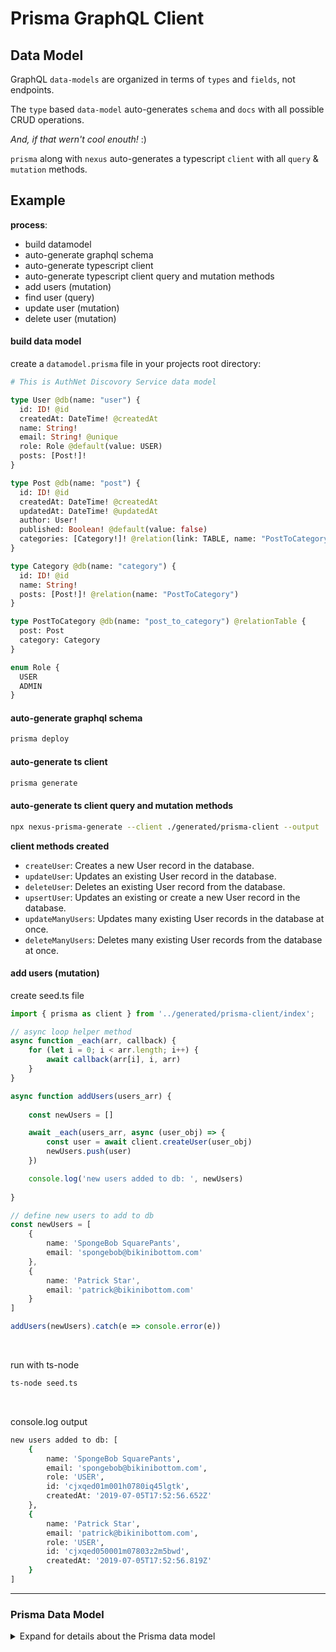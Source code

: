# Prisma GraphQL Client

## Data Model
GraphQL `data-models` are organized in terms of `types` and `fields`, not endpoints. 

The `type` based `data-model` auto-generates `schema` and `docs` with all possible CRUD operations.  

_And, if that wern't cool enouth!_ :)

`prisma` along with `nexus` auto-generates a typescript `client` with all `query` & `mutation` methods.

## Example
**process**: 
- build datamodel
- auto-generate graphql schema 
- auto-generate typescript client
- auto-generate typescript client query and mutation methods
- add users (mutation)
- find user (query)
- update user (mutation)
- delete user (mutation)

#### build data model

create a `datamodel.prisma` file in your projects root directory:

```graphql
# This is AuthNet Discovory Service data model

type User @db(name: "user") {
  id: ID! @id
  createdAt: DateTime! @createdAt
  name: String!
  email: String! @unique
  role: Role @default(value: USER)
  posts: [Post!]!
}

type Post @db(name: "post") {
  id: ID! @id
  createdAt: DateTime! @createdAt
  updatedAt: DateTime! @updatedAt
  author: User!
  published: Boolean! @default(value: false)
  categories: [Category!]! @relation(link: TABLE, name: "PostToCategory")
}

type Category @db(name: "category") {
  id: ID! @id
  name: String!
  posts: [Post!]! @relation(name: "PostToCategory")
}

type PostToCategory @db(name: "post_to_category") @relationTable {
  post: Post
  category: Category
}

enum Role {
  USER
  ADMIN
}
```

#### auto-generate graphql schema
```bash
prisma deploy
```

#### auto-generate ts client
```bash
prisma generate
```

#### auto-generate ts client query and mutation methods
```bash
npx nexus-prisma-generate --client ./generated/prisma-client --output ./generated/nexus-prisma
```

**client methods created**

- `createUser`: Creates a new User record in the database.
- `updateUser`: Updates an existing User record in the database.
- `deleteUser`: Deletes an existing User record from the database.
- `upsertUser`: Updates an existing or create a new User record in the database.
- `updateManyUsers`: Updates many existing User records in the database at once.
- `deleteManyUsers`: Deletes many existing User records from the database at once.

#### add users (mutation)

create seed.ts file
```ts
import { prisma as client } from '../generated/prisma-client/index';

// async loop helper method
async function _each(arr, callback) {
	for (let i = 0; i < arr.length; i++) {
		await callback(arr[i], i, arr)
	}
}

async function addUsers(users_arr) {
	
	const newUsers = []

	await _each(users_arr, async (user_obj) => {
		const user = await client.createUser(user_obj)
		newUsers.push(user)
	})

	console.log('new users added to db: ', newUsers)
	
}

// define new users to add to db
const newUsers = [
	{
		name: 'SpongeBob SquarePants',
		email: 'spongebob@bikinibottom.com'
	},
	{
		name: 'Patrick Star',
		email: 'patrick@bikinibottom.com'
	}
]

addUsers(newUsers).catch(e => console.error(e))
```

<br/>

run with ts-node
```bash
ts-node seed.ts
```

<br/>

console.log output
```bash
new users added to db: [
	{
		name: 'SpongeBob SquarePants',
		email: 'spongebob@bikinibottom.com',
		role: 'USER',
		id: 'cjxqed01m001h0780iq45lgtk',
		createdAt: '2019-07-05T17:52:56.652Z'
	}, 
	{
		name: 'Patrick Star',
		email: 'patrick@bikinibottom.com',
		role: 'USER',
		id: 'cjxqed050001m07803z2m5bwd',
		createdAt: '2019-07-05T17:52:56.819Z'
	}
]
```

---

### Prisma Data Model

<details>

<summary>Expand for details about the Prisma data model</summary>

### Required Relations

For a `type` with a required _to-one_ relation field can only be created using a `declarative` with the `!` operator to ensure the field will never be `null`.

_Consider the following relation_:
```ts
type User {
  id: ID! @id
  birth_date: BirthDate!
}

type BirthDate {
  id: ID! @id
  user: User!
  date: Date!
}
```

`BirthDate` can never be created without a `User` because of the inherent required constraint. 

Therefore, you need to bind `BirthDate` to `User` using a `declarative-nested-write` with the `!` operator.

### Optional Relations
For _to-one_ relation fields that do not have a required constraint you can configure whether it is _required_ or _optional_.

```ts
type User {
	id: ID! @id
	birthDate: BirthDate! 
	mobilePhone: MobilePhone
}

type BirthDate {
  id: ID! @id
  user: User!
  date: Date!
}

type MobilePhone {
	id: ID! @id
	owner: User
	value: Int!
}
```

A field for type `MobilePhone` could be of type `MobilePhone` or `MobilePhone!`, because, as rare as it may be, a `User` may not own a `MobilePhone`.


### Prisma @relations modules
This is the AuthNet Discovory Service graphql schema used data model
```graphql

type User @db(name: "user") {
  id: ID! @id
  createdAt: DateTime! @createdAt
  name: String!
  email: String! @unique
  role: Role @default(value: USER)
  posts: [Post!]!
}

type Post @db(name: "post") {
  id: ID! @id
  createdAt: DateTime! @createdAt
  updatedAt: DateTime! @updatedAt
  author: User!
  published: Boolean! @default(value: false)
  categories: [Category!]! @relation(link: TABLE, name: "PostToCategory")
}

type Category @db(name: "category") {
  id: ID! @id
  name: String!
  posts: [Post!]! @relation(name: "PostToCategory")
}

type PostToCategory @db(name: "post_to_category") @relationTable {
  post: Post
  category: Category
}

enum Role {
  USER
  ADMIN
}
```


</details>


